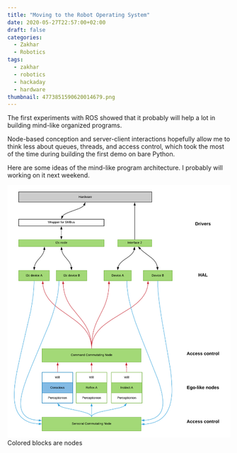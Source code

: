```yaml
---
title: "Moving to the Robot Operating System"
date: 2020-05-27T22:57:00+02:00
draft: false
categories:
  - Zakhar
  - Robotics
tags:
  - zakhar
  - robotics
  - hackaday
  - hardware
thumbnail: 4773851590620014679.png
---
```


The first experiments with ROS showed that it probably will help a lot in building mind-like organized programs.

Node-based conception and server-client interactions hopefully allow me to think less about queues, threads, and access control, which took the most of the time during building the first demo on bare Python.

Here are some ideas of the mind-like program architecture. I probably will working on it next weekend.

![](4773851590620014679.png)
Colored blocks are nodes
